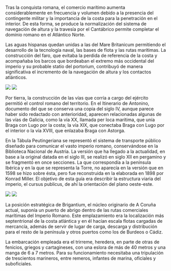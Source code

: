Tras la conquista romana, el comercio marítimo aumenta considerablemente en frecuencia y volumen debido a la presencia del contingente militar y la importancia de la costa para la penetración en el interior. De esta forma, se produce la normalización del sistema de navegación de altura y la travesía por el Cantábrico permite completar el dominio romano en el Atlántico Norte. 

Las aguas hispanas quedan unidas a las del Mare Britanicum permitiendo el desarrollo de la tecnología naval, las bases de flota y las rutas marítimas. La construcción del faro, que evitaba la perdida de referencia de la costa y acompañaba los barcos que bordeaban el extremo más occidental del imperio y su probable statio del portorium, contribuyó de manera significativa el incremento de la navegación de altura y los contactos atlánticos. 

<div class="photoset-grid" data-layout="2">
<a href="http://ciav.s3.amazonaws.com/img/imperio-romano-1677.jpg" class="fresco" data-fresco-group="article" data-fresco-caption="Mapa del Imperio Romano, 1677"><img src="http://ciav.s3.amazonaws.com/img/imperio-romano-1677.jpg"></a>
<a href="http://ciav.s3.amazonaws.com/img/reino-de-galaecia-1638.jpg" class="fresco" data-fresco-group="article" data-fresco-caption="Mapa de Gallaecia, 1638"><img src="http://ciav.s3.amazonaws.com/img/reino-de-galaecia-1638.jpg"></a>
</div> 

Por tierra, la construcción de las vías que corría a cargo del ejército permitió el control romano del territorio. En el Itinerario de Antonino, documento del que se conserva una copia del siglo IV, aunque parece haber sido redactado con anterioridad, aparecen relacionadas algunas de las vías de Galicia, como la vía XX, llamada per loca marítima, que unía Braga con Lugo por la costa; la vía XIX, que conectaba Braga con Lugo por el interior o la vía XVIII, que enlazaba Braga con Astorga. 

En la Tábula Peutingeriana se representó el sistema de transporte público diseñado para comunicar el vasto imperio romano, conservándose en la Biblioteca Nacional de Austria. La versión que ha llegado a la actualidad, en base a la original datada en el siglo III, se realizó en siglo XII en pergamino y se fragmentó en once secciones. La que correspondía a la península Ibérica y en la que se representa la Torre, no aparecía en la versión que en 1598 se hizo sobre ésta, pero fue reconstruida en la elaborada en 1898 por Konrad Miller. El objetivo de esta guía era describir la estructura viaria del imperio, el cursus publicus, de ahí la orientación del plano oeste-este.

<div class="photoset-grid" data-layout="2">
<a href="http://ciav.s3.amazonaws.com/img/tabula.jpg" class="fresco" data-fresco-group="article" data-fresco-caption="Tábula Peutingeriana"><img src="http://ciav.s3.amazonaws.com/img/tabula.jpg"></a>
<a href="http://ciav.s3.amazonaws.com/img/_DSC3206.jpg" class="fresco" data-fresco-group="article" data-fresco-caption="Trirreme"><img src="http://ciav.s3.amazonaws.com/img/_DSC3206.jpg"></a>
</div> 

La posición estratégica de Brigantium, el núcleo originario de A Coruña actual, suponía un puerto de abrigo dentro de las rutas comerciales marítimas del Imperio Romano. Este emplazamiento era la localización más septentrional de la costa atlántica y en él hacían escala flotas cargadas de mercancía, además de servir de lugar de carga, descarga y distribución para el resto de la península y otros puertos como los de Burdeos o Cádiz. 

La embarcación empleada era el trirreme, heredera, en parte de otras de fenicios, griegos y cartagineses, con una eslora de más de 40 metros y una manga de 6 a 7 metros. Para su funcionamiento necesitaba una tripulación de trescientos marineros, entre remeros, infantes de marina, oficiales y suboficiales. 
